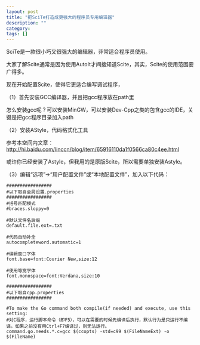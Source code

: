 ```yaml
---
layout: post
title: "把SciTe打造成更强大的程序员专用编辑器"
description: ""
category: 
tags: []
---
```

SciTe是一款很小巧又很强大的编辑器，非常适合程序员使用。

大家了解Scite通常是因为使用AutoIt才间接知道Scite，其实，Scite的使用范围要广得多。

现在开始配置Scite，使得它更适合编写调试程序，

（1）首先安装GCC编译器，并且把gcc程序放在path里

怎么安装gcc呢？可以安装MinGW，可以安装Dev-Cpp之类的包含gcc的IDE，关键是把gcc程序目录加入path

（2）安装AStyle，代码格式化工具

参考本空间内文章：http://hi.baidu.com/linccn/blog/item/65916110da1f0566ca80c4ee.html

或许你已经安装了Astyle，但我用的是原版Scite，所以需要单独安装Astyle。

（3）编辑“选项”->“用户配置文件”或“本地配置文件”，加入以下代码：


	#################
	#以下取自全局设置.properties
	#################
	#括号匹配模式
	#braces.sloppy=0

	#默认文件名后缀
	default.file.ext=.txt

	#代码自动补全
	autocompleteword.automatic=1

	#编辑窗口字体
	font.base=font:Courier New,size:12

	#使用等宽字体
	font.monospace=font:Verdana,size:10

	#################
	#以下取自cpp.properties
	#################

	#To make the Go command both compile(if needed) and execute, use this setting:
	#对C程序，运行脚本命令（即F5），可以在需要的时候先编译后执行，默认行为是只运行不编译。如果之前没有用Ctrl+F7编译过，则无法运行。
	command.go.needs.*.c=gcc $(ccopts) -std=c99 $(FileNameExt) -o $(FileName)
